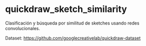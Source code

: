 # quickdraw_sketch_similarity
Clasificación y búsqueda por similitud de sketches usando redes convolucionales.

Dataset: https://github.com/googlecreativelab/quickdraw-dataset
